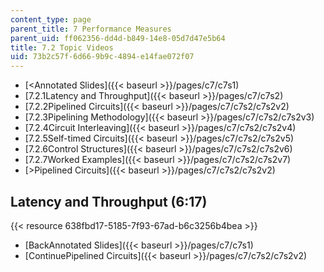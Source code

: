 ```yaml
---
content_type: page
parent_title: 7 Performance Measures
parent_uid: ff062356-dd4d-b849-14e8-05d7d47e5b64
title: 7.2 Topic Videos
uid: 73b2c57f-6d66-9b9c-4894-e14fae072f07
---
```


*   [<Annotated Slides]({{< baseurl >}}/pages/c7/c7s1)
*   [7.2.1Latency and Throughput]({{< baseurl >}}/pages/c7/c7s2)
*   [7.2.2Pipelined Circuits]({{< baseurl >}}/pages/c7/c7s2/c7s2v2)
*   [7.2.3Pipelining Methodology]({{< baseurl >}}/pages/c7/c7s2/c7s2v3)
*   [7.2.4Circuit Interleaving]({{< baseurl >}}/pages/c7/c7s2/c7s2v4)
*   [7.2.5Self-timed Circuits]({{< baseurl >}}/pages/c7/c7s2/c7s2v5)
*   [7.2.6Control Structures]({{< baseurl >}}/pages/c7/c7s2/c7s2v6)
*   [7.2.7Worked Examples]({{< baseurl >}}/pages/c7/c7s2/c7s2v7)
*   [\>Pipelined Circuits]({{< baseurl >}}/pages/c7/c7s2/c7s2v2)

Latency and Throughput (6:17)
-----------------------------

{{< resource 638fbd17-5185-7f93-67ad-b6c3256b4bea >}}

*   [BackAnnotated Slides]({{< baseurl >}}/pages/c7/c7s1)
*   [ContinuePipelined Circuits]({{< baseurl >}}/pages/c7/c7s2/c7s2v2)